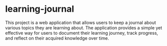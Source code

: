 # learning-journal
This project is a web application that allows users to keep a journal about various topics they are learning about. The application provides a simple yet effective way for users to document their learning journey, track progress, and reflect on their acquired knowledge over time. 

